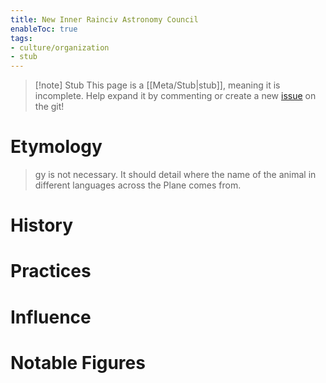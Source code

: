 ```yaml
---
title: New Inner Rainciv Astronomy Council
enableToc: true
tags:
- culture/organization
- stub
---
```


> [!note] Stub
> This page is a [[Meta/Stub|stub]], meaning it is incomplete. Help expand it by commenting or create a new [issue](https://github.com/RagtimeGal/quartz--encyclopedia-mysenvaria/issues/new/choose) on the git!

# Etymology

>[](Meta/Stubs.md)gy is not necessary. It should detail where the name of the animal in different languages across the Plane comes from.


# History

# Practices

# Influence

# Notable Figures
